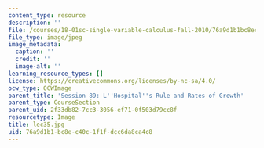 ```yaml
---
content_type: resource
description: ''
file: /courses/18-01sc-single-variable-calculus-fall-2010/76a9d1b1bc8ec40c1f1fdcc6da8ca4c8_lec35.jpg
file_type: image/jpeg
image_metadata:
  caption: ''
  credit: ''
  image-alt: ''
learning_resource_types: []
license: https://creativecommons.org/licenses/by-nc-sa/4.0/
ocw_type: OCWImage
parent_title: 'Session 89: L''Hospital''s Rule and Rates of Growth'
parent_type: CourseSection
parent_uid: 2f33db82-7cc3-3056-ef71-0f503d79cc8f
resourcetype: Image
title: lec35.jpg
uid: 76a9d1b1-bc8e-c40c-1f1f-dcc6da8ca4c8
---
```

